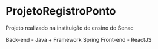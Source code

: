 # ProjetoRegistroPonto
Projeto realizado na instituição de ensino do Senac

Back-end - Java + Framework Spring
Front-end - ReactJS  
